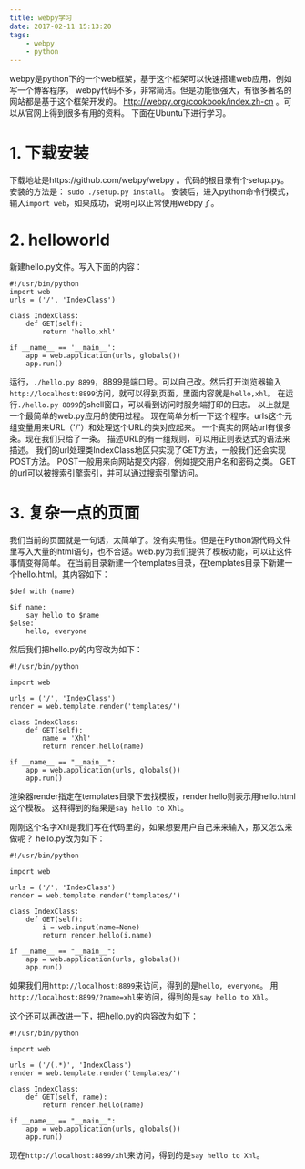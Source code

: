 ```yaml
---
title: webpy学习
date: 2017-02-11 15:13:20
tags:
	- webpy
	- python
---
```

webpy是python下的一个web框架，基于这个框架可以快速搭建web应用，例如写一个博客程序。
webpy代码不多，非常简洁。但是功能很强大，有很多著名的网站都是基于这个框架开发的。
http://webpy.org/cookbook/index.zh-cn 。可以从官网上得到很多有用的资料。
下面在Ubuntu下进行学习。

# 1. 下载安装
下载地址是https://github.com/webpy/webpy 。代码的根目录有个setup.py。安装的方法是：
`sudo ./setup.py install`。
安装后，进入python命令行模式，输入`import web`，如果成功，说明可以正常使用webpy了。

# 2. helloworld
新建hello.py文件。写入下面的内容：
```
#!/usr/bin/python
import web 
urls = ('/', 'IndexClass')

class IndexClass:
    def GET(self):
        return 'hello,xhl'

if __name__ == '__main__':
    app = web.application(urls, globals())
    app.run()
```
运行，`./hello.py 8899`，8899是端口号。可以自己改。然后打开浏览器输入`http://localhost:8899`访问，就可以得到页面，里面内容就是`hello,xhl`。
在运行`./hello.py 8899`的shell窗口，可以看到访问时服务端打印的日志。
以上就是一个最简单的web.py应用的使用过程。
现在简单分析一下这个程序。urls这个元组变量用来URL（'/'）和处理这个URL的类对应起来。
一个真实的网站url有很多条。现在我们只给了一条。
描述URL的有一组规则，可以用正则表达式的语法来描述。
我们的url处理类IndexClass地区只实现了GET方法，一般我们还会实现POST方法。
POST一般用来向网站提交内容，例如提交用户名和密码之类。
GET的url可以被搜索引擎索引，并可以通过搜索引擎访问。

# 3. 复杂一点的页面
我们当前的页面就是一句话，太简单了。没有实用性。但是在Python源代码文件里写入大量的html语句，也不合适。web.py为我们提供了模板功能，可以让这件事情变得简单。
在当前目录新建一个templates目录，在templates目录下新建一个hello.html。其内容如下：
```
$def with (name)

$if name:
	say hello to $name
$else:
	hello, everyone
```
然后我们把hello.py的内容改为如下：
```
#!/usr/bin/python 

import web

urls = ('/', 'IndexClass')
render = web.template.render('templates/')

class IndexClass:
	def GET(self):
		name = 'Xhl'
		return render.hello(name)
		
if __name__ == "__main__":
	app = web.application(urls, globals())
	app.run()
```
渲染器render指定在templates目录下去找模板，render.hello则表示用hello.html这个模板。
这样得到的结果是`say hello to Xhl`。

刚刚这个名字Xhl是我们写在代码里的，如果想要用户自己来来输入，那又怎么来做呢？
hello.py改为如下：
```
#!/usr/bin/python 

import web

urls = ('/', 'IndexClass')
render = web.template.render('templates/')

class IndexClass:
	def GET(self):
		i = web.input(name=None)
		return render.hello(i.name)
		
if __name__ == "__main__":
	app = web.application(urls, globals())
	app.run()
```
如果我们用`http://localhost:8899`来访问，得到的是`hello, everyone`。
用`http://localhost:8899/?name=xhl`来访问，得到的是`say hello to Xhl`。

这个还可以再改进一下，把hello.py的内容改为如下：
```
#!/usr/bin/python 

import web

urls = ('/(.*)', 'IndexClass')
render = web.template.render('templates/')

class IndexClass:
	def GET(self, name):
		return render.hello(name)
		
if __name__ == "__main__":
	app = web.application(urls, globals())
	app.run()
```
现在`http://localhost:8899/xhl`来访问，得到的是`say hello to Xhl`。







